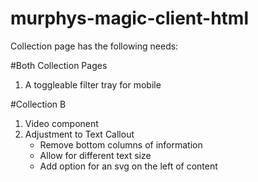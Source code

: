 # murphys-magic-client-html

Collection page has the following needs:

#Both Collection Pages
1. A toggleable filter tray for mobile

#Collection B
1. Video component
2. Adjustment to Text Callout
    - Remove bottom columns of information
    - Allow for different text size
    - Add option for an svg on the left of content